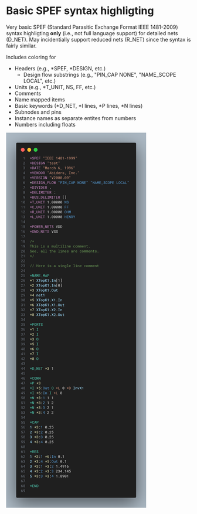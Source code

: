 # Basic SPEF syntax highligting

Very basic SPEF (Standard Parasitic Exchange Format IEEE 1481-2009) syntax highligting **only** (i.e., not full language support) for detailed nets (D_NET). May incidentially support reduced nets (R_NET) since the syntax is fairly similar.

Includes coloring for
* Headers (e.g., \*SPEF, \*DESIGN, etc.)
  * Design flow substrings (e.g., "PIN_CAP NONE", "NAME_SCOPE LOCAL", etc.)
* Units (e.g., \*T_UNIT, NS, FF, etc.)
* Comments
* Name mapped items
* Basic keywords (\*D_NET, \*I lines, \*P lines, \*N lines)
* Subnodes and pins
* Instance names as separate entites from numbers
* Numbers including floats

![Example hilights with Dark Modern theme](resources/example.png "Example")